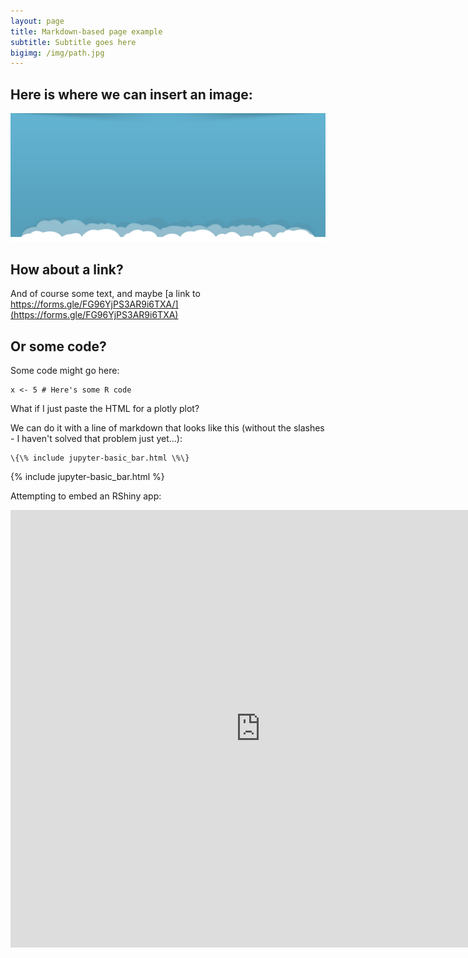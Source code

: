 ```yaml
---
layout: page
title: Markdown-based page example
subtitle: Subtitle goes here
bigimg: /img/path.jpg
---
```


## Here is where we can insert an image:

![Smartphone Use Survey Logo](/img/banner_bg.jpg)

## How about a link?

And of course some text, and maybe [a link to https://forms.gle/FG96YjPS3AR9i6TXA/](https://forms.gle/FG96YjPS3AR9i6TXA)
## Or some code?

Some code might go here:

```
x <- 5 # Here's some R code
```

What if I just paste the HTML for a plotly plot?

We can do it with a line of markdown that looks like this (without the slashes - I haven't solved that problem just yet...):
```
\{\% include jupyter-basic_bar.html \%\}
```
{% include jupyter-basic_bar.html %}

Attempting to embed an RShiny app:

<div class="iframe_container">
  <iframe width="800" height="700" scrolling="yes" frameborder="no"  src="https://kerchner.shinyapps.io/rshiny-test/"> </iframe>
</div>
